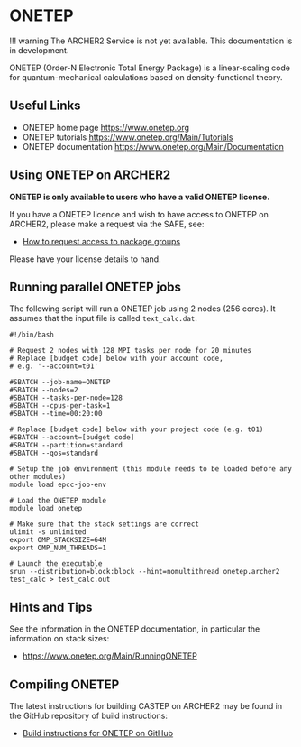 # ONETEP

!!! warning
    The ARCHER2 Service is not yet available. This documentation is in
    development.

ONETEP (Order-N Electronic Total Energy Package) is a linear-scaling
code for quantum-mechanical calculations based on density-functional
theory.

## Useful Links

  - ONETEP home page <https://www.onetep.org>
  - ONETEP tutorials <https://www.onetep.org/Main/Tutorials>
  - ONETEP documentation <https://www.onetep.org/Main/Documentation>

## Using ONETEP on ARCHER2

**ONETEP is only available to users who have a valid ONETEP licence.**

If you have a ONETEP licence and wish to have access to ONETEP on
ARCHER2, please make a request via the SAFE, see:

   - [How to request access to package
     groups](https://epcced.github.io/safe-docs/safe-for-users/#how-to-request-access-to-a-package-group)

Please have your license details to hand.

## Running parallel ONETEP jobs

The following script will run a ONETEP job using 2 nodes (256 cores). It
assumes that the input file is called `text_calc.dat`.

```
#!/bin/bash

# Request 2 nodes with 128 MPI tasks per node for 20 minutes
# Replace [budget code] below with your account code,
# e.g. '--account=t01'

#SBATCH --job-name=ONETEP
#SBATCH --nodes=2
#SBATCH --tasks-per-node=128
#SBATCH --cpus-per-task=1
#SBATCH --time=00:20:00

# Replace [budget code] below with your project code (e.g. t01)
#SBATCH --account=[budget code] 
#SBATCH --partition=standard
#SBATCH --qos=standard

# Setup the job environment (this module needs to be loaded before any other modules)
module load epcc-job-env

# Load the ONETEP module
module load onetep

# Make sure that the stack settings are correct
ulimit -s unlimited
export OMP_STACKSIZE=64M
export OMP_NUM_THREADS=1

# Launch the executable
srun --distribution=block:block --hint=nomultithread onetep.archer2 test_calc > test_calc.out
```

## Hints and Tips

See the information in the ONETEP documentation, in particular the
information on stack sizes:

  - <https://www.onetep.org/Main/RunningONETEP>

## Compiling ONETEP

The latest instructions for building CASTEP on ARCHER2 may be found in
the GitHub repository of build instructions:

   - [Build instructions for ONETEP on
     GitHub](https://github.com/hpc-uk/build-instructions/tree/master/ONETEP)
